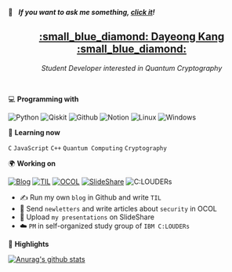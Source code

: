 <!-- icons here https://simpleicons.org/ -->

💬 &nbsp; ***If you want to ask me something, [click it](https://github.com/tula3and/tula3and/issues)!***<br>

<h2 align='center'><strong><a href="https://tula3and.github.io/about/" target="_blank">:small_blue_diamond: Dayeong Kang :small_blue_diamond:</a></strong></h2>
<p align='center'><i>Student Developer interested in Quantum Cryptography</i></p><br>

💻 **Programming with**<br>

![Python](https://img.shields.io/badge/-Python-blue?logo=Python&logoColor=white&labelColor=blue)
![Qiskit](https://img.shields.io/badge/-Qiskit-purple)
![Github](https://img.shields.io/badge/-Github-black?logo=GitHub&logoColor=white&labelColor=black)
![Notion](https://img.shields.io/badge/-Notion-black?logo=Notion&logoColor=white&labelColor=black)
![Linux](https://img.shields.io/badge/-Linux-yellow?logo=Linux&logoColor=black&labelColor=yellow)
![Windows](https://img.shields.io/badge/-Windows-blue?logo=Windows&logoColor=white&labelColor=blue)

:book: **Learning now**<br>

`C` `JavaScript` `C++` `Quantum Computing` `Cryptography`

🌍 **Working on**<br>

[![Blog](https://img.shields.io/badge/-Blog-black?logo=GitHub&logoColor=white&labelColor=black)](https://tula3and.github.io/)
[![TIL](https://img.shields.io/badge/-TIL-black?logo=GitHub&logoColor=white&labelColor=black)](https://github.com/tula3and/til)
[![OCOL](https://img.shields.io/badge/-OCOL-black?logo=Medium&logoColor=white&labelColor=black)](https://medium.com/ocol)
[![SlideShare](https://img.shields.io/badge/-SlideShare-blue?logo=slideshare&logoColor=white&labelColor=blue)](https://www.slideshare.net/DayeongKang)
![C:LOUDERs](https://img.shields.io/badge/-C:LOUDERs-blue?logo=IBM&logoColor=white&labelColor=blue)
- :writing_hand: Run my own `blog` in Github and write `TIL`
- :cookie: Send `newletters` and write articles about `security` in OCOL
- :microphone: Upload `my presentations` on SlideShare
- :cloud: `PM` in self-organized study group of `IBM C:LOUDERs`

🚩 **Highlights**<br>

[![Anurag's github stats](https://github-readme-stats.vercel.app/api?username=tula3and&theme=white)](https://github.com/anuraghazra/github-readme-stats)

